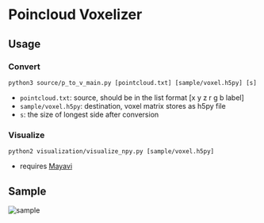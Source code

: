 
# Poincloud Voxelizer


## Usage
### Convert
```
python3 source/p_to_v_main.py [pointcloud.txt] [sample/voxel.h5py] [s]
```
- `pointcloud.txt`: source, should be in the list format [x y z r g b label]
- `sample/voxel.h5py`: destination, voxel matrix stores as h5py file
- `s`: the size of longest side after conversion

### Visualize
```
python2 visualization/visualize_npy.py [sample/voxel.h5py]
```
- requires [Mayavi](http://docs.enthought.com/mayavi/mayavi/)


## Sample
![sample](https://github.com/hardyqr/PointcloudVoxelizer/blob/master/sample/imgs/sample.png)
